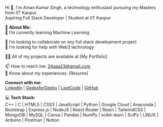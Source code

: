 Hi 👋, I'm Aman Kumar Singh, a technology enthusiast pursuing my Masters from IIT Kanpur.  
Aspiring Full Stack Developer | Student at IIT Kanpur  

💫 **About Me:**  
🌱 I’m currently learning Machine Learning  

👯 I’m looking to collaborate on any full stack development project  
🤝 I’m looking for help with Web3 technology  

👨‍💻 All of my projects are available at [My Portfolio]  

📫 How to reach me: 24aaa23@gmail.com  
📄 Know about my experiences: [Resume]  

**Connect with me:**  
[LinkedIn](https://www.linkedin.com/in/amankumarsingh07) | [GeeksforGeeks](https://auth.geeksforgeeks.org/user/24aaa23) | [LeetCode](your-leetcode-url) | [GitHub](your-github-url)  

💻 **Tech Stack:**  
C++ | C | HTML5 | CSS3 | JavaScript | Python | Google Cloud | Anaconda | Bootstrap | Express.js | NodeJS | React Router | React | TailwindCSS | MongoDB | MySQL | Canva | Pandas | NumPy | scikit-learn | SciPy | LINUX | Arduino | Postman | Notion  

<!---
24aaa23/24aaa23 is a ✨ special ✨ repository because its `README.md` (this file) appears on your GitHub profile.
You can click the Preview link to take a look at your changes.
--->

